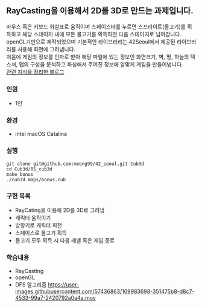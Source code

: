 ## RayCasting을 이용해서 2D를 3D로 만드는 과제입니다.

마우스 혹은 키보드 화살표로 움직이며 스페이스바를 누르면 스프라이트(물고기)를 획득하고 해당 스테이지 내에 모든 물고기를 획득하면 다음 스테이지로 넘어갑니다.<br/>
openGL기반으로 제작되었으며 기본적인 라이브러리는 42Seoul에서 제공된 라이브러리를 사용해 화면에 그려냅니다.<br/>
처음에 게임의 정보를 인자로 받아 해당 파일에 있는 정보인 화면크기, 벽, 땅, 하늘의 텍스쳐, 맵의 구성을 분석하고 파싱해서 주어진 정보에 알맞게 게임을 만들어냅니다.<br/>
[관련 지식을 정리한 블로그](https://velog.io/@meong9090/series/cub3d)
### 인원
- 1인
### 환경
- intel macOS Catalina

### 실행
```
git clone git@github.com:meong99/42_seoul.git Cub3d
cd Cub3d/05_cub3d
make bonus
./cub3d maps/bonus.cub
```
### 구현 목록
- RayCating을 이용해 2D를 3D로 그려냄
- 캐릭터 움직이기
- 방향키로 캐릭터 회전
- 스페이스로 물고기 획득
- 물고기 모두 획득 시 다음 레벨 혹은 게임 종료

### 학습내용
- RayCasting
- openGL
- DFS 알고리즘
https://user-images.githubusercontent.com/57436863/169983698-351475b8-d8c7-4533-99a7-2420792a0a4a.mov

